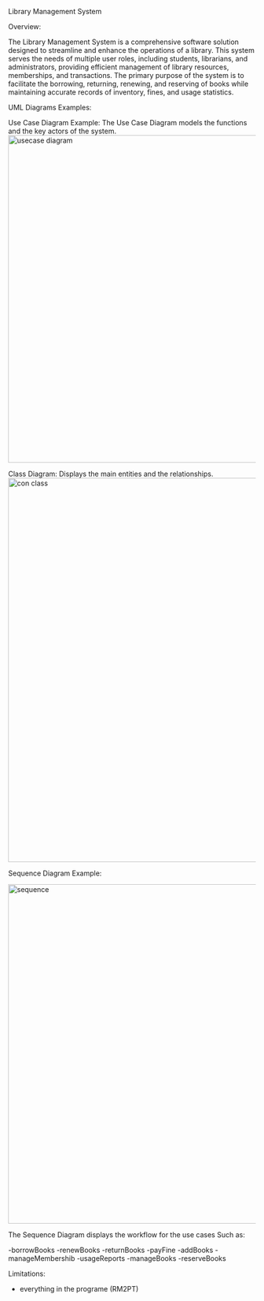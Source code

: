 
Library Management System

Overview:

The Library Management System is a comprehensive software solution designed to streamline and enhance the operations of a library. This system serves the needs of multiple user roles, including students, librarians, and administrators, providing efficient management of library resources, memberships, and transactions. The primary purpose of the system is to facilitate the borrowing, returning, renewing, and reserving of books while maintaining accurate records of inventory, fines, and usage statistics.

UML Diagrams Examples:

Use Case Diagram Example:
The Use Case Diagram models the functions and the key actors of the system.
<img width="665" alt="usecase diagram" src="https://github.com/FFAHADALSHAMARI/software_requirements/assets/148696097/673d9bae-5f30-4c5c-b7b1-bcc643c03abb">

Class Diagram:
Displays the main entities and the relationships.
<img width="780" alt="con class" src="https://github.com/FFAHADALSHAMARI/software_requirements/assets/148696097/6f8e2eea-d321-413b-951f-13bc563cdd91">



Sequence Diagram Example:

<img width="689" alt="sequence" src="https://github.com/FFAHADALSHAMARI/software_requirements/assets/148696097/2cd59988-8da7-46e0-bb89-aa9c0e59d2e6">

The Sequence Diagram displays the workflow for the use cases Such as:

-borrowBooks
-renewBooks
-returnBooks
-payFine
-addBooks
-manageMembershib
-usageReports
-manageBooks
-reserveBooks

Limitations:

- everything in the programe (RM2PT)


